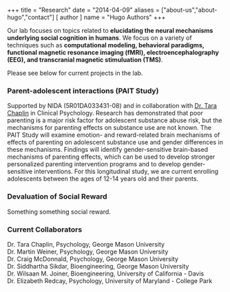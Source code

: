 +++
title = "Research"
date = "2014-04-09"
aliases = ["about-us","about-hugo","contact"]
[ author ]
  name = "Hugo Authors"
+++

Our lab focuses on topics related to **elucidating the neural mechanisms underlying social cognition in humans**. We focus on a variety of techniques such as **computational modeling, behavioral paradigms, functional magnetic resonance imaging (fMRI), electroencephalography (EEG), and transcranial magnetic stimuluation (TMS)**.

Please see below for current projects in the lab.


### Parent-adolescent interactions (PAIT Study)
Supported by NIDA (5R01DA033431-08) and in collaboration with [Dr. Tara Chaplin](https://yel.gmu.edu/our-team/) in Clinical Psychology. Research has demonstrated that poor parenting is a major risk factor for adolescent substance abuse risk, but the mechanisms for parenting effects on substance use are not known. The PAIT Study will examine emotion- and reward-related brain mechanisms of effects of parenting on adolescent substance use and gender differences in these mechanisms. Findings will identify gender-sensitive brain-based mechanisms of parenting effects, which can be used to develop stronger personalized parenting intervention programs and to develop gender-sensitive interventions. For this longitudinal study, we are current enrolling adolescents between the ages of 12-14 years old and their parents.

### Devaluation of Social Reward

Something something social reward.

### Current Collaborators

Dr. Tara Chaplin, Psychology, George Mason University  
Dr. Martin Weiner, Psychology, George Mason University  
Dr. Craig McDonnald, Psychology, George Mason University  
Dr. Siddhartha Sikdar, Bioengineering, George Mason University  
Dr. Wilsaan M. Joiner, Bioengineering, University of California - Davis  
Dr. Elizabeth Redcay, Psychology, University of Maryland - College Park  
